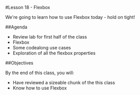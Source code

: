#Lesson 18 - Flexbox

We're going to learn how to use Flexbox today - hold on tight!

##Agenda

*	Review lab for first half of the class
* Flexbox
* Some codealong use cases
* Exploration of all the flexbox properties

##Objectives

By the end of this class, you will:

* Have reviewed a sizeable chunk of the this class
* Know how to use Flexbox
